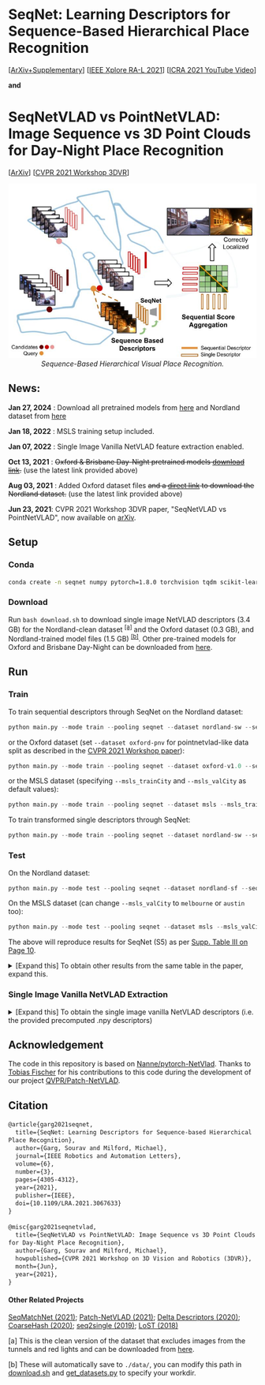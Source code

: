 # SeqNet: Learning Descriptors for Sequence-Based Hierarchical Place Recognition

[[ArXiv+Supplementary](https://arxiv.org/abs/2102.11603)] [[IEEE Xplore RA-L 2021](https://ieeexplore.ieee.org/abstract/document/9382076/)] [[ICRA 2021 YouTube Video](https://www.youtube.com/watch?v=KYw7RhDfxY0)]

**and**

# SeqNetVLAD vs PointNetVLAD: Image Sequence vs 3D Point Clouds for Day-Night Place Recognition

[[ArXiv](https://arxiv.org/abs/2106.11481)] [[CVPR 2021 Workshop 3DVR](https://sites.google.com/view/cvpr2021-3d-vision-robotics/)]

<p align="center">
  <img src="./assets/seqnet.jpg">
    <br/><em>Sequence-Based Hierarchical Visual Place Recognition.</em>
</p>

## News:
**Jan 27, 2024** : Download all pretrained models from [here](https://universityofadelaide.box.com/s/mp45yapl0j0by6aijf5kj8obt8ky0swk) and Nordland dataset from [here](https://universityofadelaide.box.com/s/zkfk1akpbo5318fzqmtvlpp7030ex4up)

**Jan 18, 2022** : MSLS training setup included.

**Jan 07, 2022** : Single Image Vanilla NetVLAD feature extraction enabled.

**Oct 13, 2021** : ~~Oxford & Brisbane Day-Night pretrained models [download link](https://cloudstor.aarnet.edu.au/plus/s/wx0zIGi3WBTtq5F).~~ (use the latest link provided above)

**Aug 03, 2021** : Added Oxford dataset files ~~and a [direct link](https://cloudstor.aarnet.edu.au/plus/s/8L7loyTZjK0FsWT) to download the Nordland dataset.~~ (use the latest link provided above)

**Jun 23, 2021**: CVPR 2021 Workshop 3DVR paper, "SeqNetVLAD vs PointNetVLAD", now available on [arXiv](https://arxiv.org/abs/2106.11481).

## Setup
### Conda
```bash
conda create -n seqnet numpy pytorch=1.8.0 torchvision tqdm scikit-learn faiss tensorboardx h5py -c pytorch -c conda-forge
```

### Download
Run `bash download.sh` to download single image NetVLAD descriptors (3.4 GB) for the Nordland-clean dataset <sup>[[a]](#nordclean)</sup> and the Oxford dataset (0.3 GB), and Nordland-trained model files (1.5 GB) <sup>[[b]](#saveLoc)</sup>. Other pre-trained models for Oxford and Brisbane Day-Night can be downloaded from [here](https://universityofadelaide.box.com/s/mp45yapl0j0by6aijf5kj8obt8ky0swk).

## Run

### Train
To train sequential descriptors through SeqNet on the Nordland dataset:
```python
python main.py --mode train --pooling seqnet --dataset nordland-sw --seqL 10 --w 5 --outDims 4096 --expName "w5"
```
or the Oxford dataset (set `--dataset oxford-pnv` for pointnetvlad-like data split as described in the [CVPR 2021 Workshop paper](https://arxiv.org/abs/2106.11481)):
```python
python main.py --mode train --pooling seqnet --dataset oxford-v1.0 --seqL 5 --w 3 --outDims 4096 --expName "w3"
```
or the MSLS dataset (specifying `--msls_trainCity` and `--msls_valCity` as default values):
```python
python main.py --mode train --pooling seqnet --dataset msls --msls_trainCity melbourne --msls_valCity austin --seqL 5 --w 3 --outDims 4096 --expName "msls_w3"
```

To train transformed single descriptors through SeqNet:
```python
python main.py --mode train --pooling seqnet --dataset nordland-sw --seqL 1 --w 1 --outDims 4096 --expName "w1"
```

### Test
On the Nordland dataset:
```python
python main.py --mode test --pooling seqnet --dataset nordland-sf --seqL 5 --split test --resume ./data/runs/Jun03_15-22-44_l10_w5/ 
```
On the MSLS dataset (can change `--msls_valCity` to `melbourne` or `austin` too):
```python
python main.py --mode test --pooling seqnet --dataset msls --msls_valCity amman --seqL 5 --split test --resume ./data/runs/<modelName>/
```

The above will reproduce results for SeqNet (S5) as per [Supp. Table III on Page 10](https://arxiv.org/pdf/2102.11603.pdf).

<details>
  <summary> [Expand this] To obtain other results from the same table in the paper, expand this. </summary>
  
```python
# Raw Single (NetVLAD) Descriptor
python main.py --mode test --pooling single --dataset nordland-sf --seqL 1 --split test

# SeqNet (S1)
python main.py --mode test --pooling seqnet --dataset nordland-sf --seqL 1 --split test --resume ./data/runs/Jun03_15-07-46_l1_w1/

# Raw + Smoothing
python main.py --mode test --pooling smooth --dataset nordland-sf --seqL 5 --split test

# Raw + Delta
python main.py --mode test --pooling delta --dataset nordland-sf --seqL 5 --split test

# Raw + SeqMatch
python main.py --mode test --pooling single+seqmatch --dataset nordland-sf --seqL 5 --split test

# SeqNet (S1) + SeqMatch
python main.py --mode test --pooling s1+seqmatch --dataset nordland-sf --seqL 5 --split test --resume ./data/runs/Jun03_15-07-46_l1_w1/

# HVPR (S5 to S1)
# Run S5 first and save its predictions by specifying `resultsPath`
python main.py --mode test --pooling seqnet --dataset nordland-sf --seqL 5 --split test --resume ./data/runs/Jun03_15-22-44_l10_w5/ --resultsPath ./data/results/
# Now run S1 + SeqMatch using results from above (the timestamp of `predictionsFile` would be different in your case)
python main.py --mode test --pooling s1+seqmatch --dataset nordland-sf --seqL 5 --split test --resume ./data/runs/Jun03_15-07-46_l1_w1/ --predictionsFile ./data/results/Jun03_16-07-36_l5_0.npz

```
</details>

### Single Image Vanilla NetVLAD Extraction
<details>
<summary> [Expand this] To obtain the single image vanilla NetVLAD descriptors (i.e. the provided precomputed .npy descriptors) </summary>

```bash
# Setup Patch-NetVLAD submodule from the seqNet repo:
cd seqNet 
git submodule update --init

# Download NetVLAD+PCA model
cd thirdparty/Patch-NetVLAD/patchnetvlad/pretrained_models
wget -O pitts_orig_WPCA4096.pth.tar https://cloudstor.aarnet.edu.au/plus/s/gJZvogRj4FUUQMy/download

# Compute global descriptors
cd ../../../Patch-NetVLAD/
python feature_extract.py --config_path patchnetvlad/configs/seqnet.ini --dataset_file_path ../../structFiles/imageNamesFiles/oxford_2014-12-16-18-44-24_imagenames_subsampled-2m.txt --dataset_root_dir <PATH_TO_OXFORD_IMAGE_DIR> --output_features_fullpath ../../data/descData/netvlad-pytorch/oxford_2014-12-16-18-44-24_stereo_left.npy

# example for MSLS (replace 'database' with 'query' and use different city names to compute all)
python feature_extract.py --config_path patchnetvlad/configs/seqnet.ini --dataset_file_path ../../structFiles/imageNamesFiles/msls_melbourne_database_imageNames.txt --dataset_root_dir <PATH_TO_Mapillary_Street_Level_Sequences> --output_features_fullpath ../../data/descData/netvlad-pytorch/msls_melbourne_database.npy
```
</details>
  
## Acknowledgement
The code in this repository is based on [Nanne/pytorch-NetVlad](https://github.com/Nanne/pytorch-NetVlad). Thanks to [Tobias Fischer](https://github.com/Tobias-Fischer) for his contributions to this code during the development of our project [QVPR/Patch-NetVLAD](https://github.com/QVPR/Patch-NetVLAD).

## Citation
```
@article{garg2021seqnet,
  title={SeqNet: Learning Descriptors for Sequence-based Hierarchical Place Recognition},
  author={Garg, Sourav and Milford, Michael},
  journal={IEEE Robotics and Automation Letters},
  volume={6},
  number={3},
  pages={4305-4312},
  year={2021},
  publisher={IEEE},
  doi={10.1109/LRA.2021.3067633}
}

@misc{garg2021seqnetvlad,
  title={SeqNetVLAD vs PointNetVLAD: Image Sequence vs 3D Point Clouds for Day-Night Place Recognition},
  author={Garg, Sourav and Milford, Michael},
  howpublished={CVPR 2021 Workshop on 3D Vision and Robotics (3DVR)},
  month={Jun},
  year={2021},
}
```

#### Other Related Projects
[SeqMatchNet (2021)](https://github.com/oravus/SeqMatchNet);
[Patch-NetVLAD (2021)](https://github.com/QVPR/Patch-NetVLAD);
[Delta Descriptors (2020)](https://github.com/oravus/DeltaDescriptors);
[CoarseHash (2020)](https://github.com/oravus/CoarseHash);
[seq2single (2019)](https://github.com/oravus/seq2single);
[LoST (2018)](https://github.com/oravus/lostX)

<a name="nordclean">[a]<a> This is the clean version of the dataset that excludes images from the tunnels and red lights and can be downloaded from [here](https://cloudstor.aarnet.edu.au/plus/s/8L7loyTZjK0FsWT).

<a name="saveLoc">[b]<a> These will automatically save to `./data/`, you can modify this path in [download.sh](https://github.com/oravus/seqNet/blob/main/download.sh) and [get_datasets.py](https://github.com/oravus/seqNet/blob/5450829c4294fe1d14966bfa1ac9b7c93237369b/get_datasets.py#L6) to specify your workdir.

